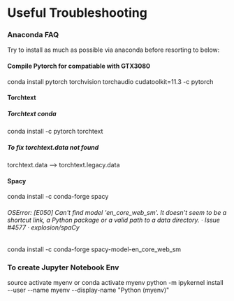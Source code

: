 # Useful Troubleshooting

### Anaconda FAQ
Try to install as much as possible via anaconda before resorting to below:

#### Compile Pytorch for compatiable with GTX3080
conda install pytorch torchvision torchaudio cudatoolkit=11.3 -c pytorch

#### Torchtext
##### Torchtext conda
conda install -c pytorch torchtext 

##### To fix torchtext.data not found
torchtext.data --> torchtext.legacy.data

#### Spacy
conda install -c conda-forge spacy
###### OSError: [E050] Can't find model 'en_core_web_sm'. It doesn't seem to be a shortcut link, a Python package or a valid path to a data directory. · Issue #4577 · explosion/spaCy
conda install -c conda-forge spacy-model-en_core_web_sm 

### To create Jupyter Notebook Env
source activate myenv or conda activate myenv
python -m ipykernel install --user --name myenv --display-name "Python (myenv)"
